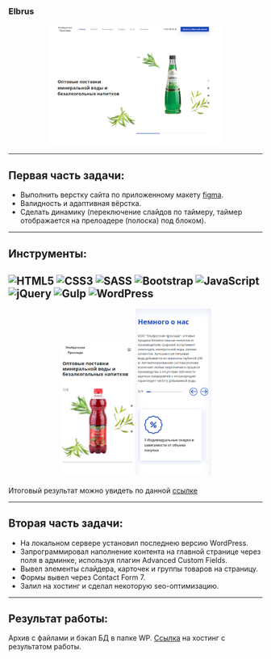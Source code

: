 ### Elbrus

<div align='center'><img src="./WP/screenshot.png" width="350"></div>

---

## Первая часть задачи:

- Выполнить верстку сайта по приложенному макету <a href="https://www.figma.com/file/T5mm21MOELWw1giOdLDmIQjS/%D0%BC%D0%B8%D0%BD%D0%B2%D0%BE%D0%B4%D1%8B?node-id=1658%3A502&t=JUKDdy0YwN0VonJ3-1">figma</a>.
- Валидность и адаптивная вёрстка.
- Сделать динамику (переключение слайдов по таймеру, таймер отображается на прелоадере (полоска) под блоком).
---

## Инструменты:

![HTML5](https://img.shields.io/badge/html5-%23E34F26.svg?style=for-the-badge&logo=html5&logoColor=white) ![CSS3](https://img.shields.io/badge/css3-%231572B6.svg?style=for-the-badge&logo=css3&logoColor=white) ![SASS](https://img.shields.io/badge/SASS-hotpink.svg?style=for-the-badge&logo=SASS&logoColor=white) ![Bootstrap](https://img.shields.io/badge/bootstrap-%23563D7C.svg?style=for-the-badge&logo=bootstrap&logoColor=white) ![JavaScript](https://img.shields.io/badge/javascript-%23323330.svg?style=for-the-badge&logo=javascript&logoColor=%23F7DF1E) ![jQuery](https://img.shields.io/badge/jquery-%230769AD.svg?style=for-the-badge&logo=jquery&logoColor=white) ![Gulp](https://img.shields.io/badge/GULP-%23CF4647.svg?style=for-the-badge&logo=gulp&logoColor=white) ![WordPress](https://img.shields.io/badge/WordPress-%23117AC9.svg?style=for-the-badge&logo=WordPress&logoColor=white)
---

<div align="center"><img src="./WP/screenshot-1.png" width="150"><img src="./WP/screenshot-2.png" width="150"></div>
<br>
Итоговый результат можно увидеть по данной <a href="https://brahner.github.io/elbrus">ссылке</a>

---

## Вторая часть задачи:

- На локальном сервере установил последнею версию WordPress.
- Запрограммировал наполнение контента на главной странице через поля в админке, используя плагин Advanced Custom Fields.
- Вывел элементы слайдера, карточек и группы товаров на страницу.
- Формы вывел через Contact Form 7.
- Залил на хостинг и сделал некоторую seo-оптимизацию.

---

## Результат работы:

Архив с файлами и бэкап БД в папке WP.
<a href="http://f0760251.xsph.ru">Ссылка</a> на хостинг с результатом работы.